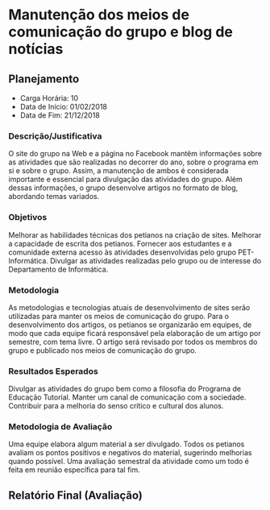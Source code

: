 Manutenção dos meios de comunicação do grupo e blog de notícias
===============================================================

Planejamento
------------

* Carga Horária: 10
* Data de Início: 01/02/2018
* Data de Fim: 21/12/2018

### Descrição/Justificativa
O site do  grupo na Web e  a página no Facebook mantêm  informações sobre as
atividades que  são realizadas  no decorrer do  ano, sobre o  programa em  si e
sobre  o grupo.  Assim,  a manutenção  de ambos  é  considerada importante  e
essencial para divulgação das atividades do grupo. Além dessas informações,
o grupo desenvolve artigos no formato de blog, abordando temas variados.

### Objetivos
Melhorar as habilidades técnicas dos petianos na criação de sites. Melhorar a
capacidade  de escrita  dos petianos.  Fornecer  aos estudantes  e a  comunidade
externa  acesso  às  atividades   desenvolvidas  pelo  grupo  PET-Informática.
Divulgar as atividades realizadas pelo grupo  ou de interesse do Departamento de
Informática.

### Metodologia
As  metodologias  e  tecnologias  atuais  de  desenvolvimento  de  sites  serão
utilizadas   para  manter   os  meios   de  comunicação   do  grupo.   Para  o
desenvolvimento dos artigos, os petianos se organizarão em equipes, de modo que
cada equipe  ficará responsável pela  elaboração de um artigo  por semestre,
com  tema livre.  O  artigo será  revisado  por  todos os  membros  do grupo  e
publicado nos meios de comunicação do grupo.

### Resultados Esperados
Divulgar as atividades  do grupo bem como a filosofia  do Programa de Educação
Tutorial. Manter  um canal de comunicação  com a sociedade. Contribuir  para a
melhoria do senso crítico e cultural dos alunos.

### Metodologia de Avaliação
Uma equipe elabora algum material a  ser divulgado. Todos os petianos avaliam os
pontos positivos e negativos do  material, sugerindo melhorias quando possível.
Uma  avaliação semestral  da  atividade  como um  todo  é  feita em  reunião
específica para tal fim.

Relatório Final (Avaliação)
---------------------------
